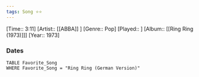```yaml
---
tags: Song ⭐⭐ 
---
```

[Time:: 3:11]
[Artist:: [[ABBA]] ]
[Genre:: Pop]
[Played:: ]
[Album:: [[Ring Ring (1973)]]]
[Year:: 1973]
### Dates
````dataview
TABLE Favorite_Song
WHERE Favorite_Song = "Ring Ring (German Version)"
````
